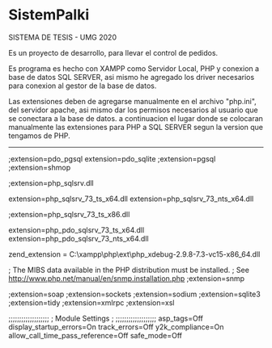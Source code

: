 # SistemPalki
SISTEMA DE TESIS - UMG 2020

Es un proyecto de desarrollo, para llevar el control de pedidos.

Es programa es hecho con XAMPP como Servidor Local, PHP y conexion a base de datos SQL SERVER, asi mismo he agregado los driver 
necesarios para conexion al gestor de la base de datos.

Las extensiones deben de agregarse manualmente en el archivo "php.ini", del servidor apache, asi mismo dar los permisos necesarios al 
usuario que se conectara a la base de datos. a continuacion el lugar donde se colocaran manualmente las extensiones para PHP a SQL SERVER
segun la version que tengamos de PHP.

----------------------------------------
;extension=pdo_pgsql
extension=pdo_sqlite
;extension=pgsql
;extension=shmop


;extension=php_sqlsrv.dll

extension=php_sqlsrv_73_ts_x64.dll
extension=php_sqlsrv_73_nts_x64.dll

;extension=php_sqlsrv_73_ts_x86.dll



extension=php_pdo_sqlsrv_73_ts_x64.dll
extension=php_pdo_sqlsrv_73_nts_x64.dll

zend_extension = C:\xampp\php\ext\php_xdebug-2.9.8-7.3-vc15-x86_64.dll


; The MIBS data available in the PHP distribution must be installed.
; See http://www.php.net/manual/en/snmp.installation.php
;extension=snmp

;extension=soap
;extension=sockets
;extension=sodium
;extension=sqlite3
;extension=tidy
;extension=xmlrpc
;extension=xsl

;;;;;;;;;;;;;;;;;;;
; Module Settings ;
;;;;;;;;;;;;;;;;;;;
asp_tags=Off
display_startup_errors=On
track_errors=Off
y2k_compliance=On
allow_call_time_pass_reference=Off
safe_mode=Off
